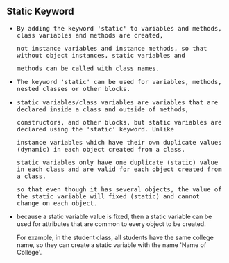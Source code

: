 ## Static Keyword

- <samp>By adding the keyword 'static' to variables and methods, class variables and methods are created,</samp> 
  
  <samp>not instance variables and instance methods, so that without object instances, static variables and</samp> 
  
  <samp>methods can be called with class names.</samp>
  
- <samp>The keyword 'static' can be used for variables, methods, nested classes or other blocks.<samp>
  
- <samp>static variables/class variables are variables that are declared inside a class and outside of methods,</samp> 
  
  <samp>constructors, and other blocks, but static variables are declared using the 'static' keyword. Unlike</samp>  
  
  <samp>instance variables which have their own duplicate values (dynamic) in each object created from a class,</samp>  
  
  <samp>static variables only have one duplicate (static) value in each class and are valid for each object created from a class.</samp>  
  
  <samp>so that even though it has several objects, the value of the static variable will fixed (static) and cannot change on each object.</samp>
  
- because a static variable value is fixed, then a static variable can be used for attributes that are common to every object to be created.
  
  For example, in the student class, all students have the same college name, so they can create a static variable with the name 'Name of College'.
